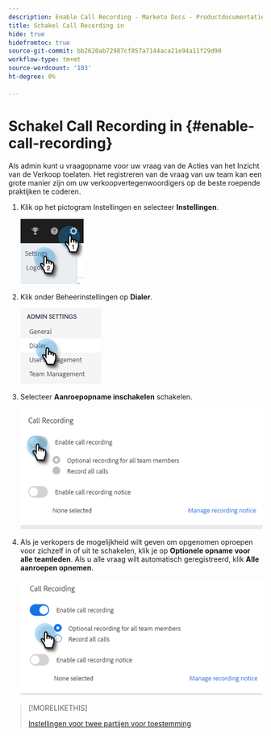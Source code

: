 ```yaml
---
description: Enable Call Recording - Marketo Docs - Productdocumentatie
title: Schakel Call Recording in
hide: true
hidefromtoc: true
source-git-commit: bb2620ab72987cf857a7144aca21e94a11f29d90
workflow-type: tm+mt
source-wordcount: '103'
ht-degree: 0%

---
```


# Schakel Call Recording in {#enable-call-recording}

Als admin kunt u vraagopname voor uw vraag van de Acties van het Inzicht van de Verkoop toelaten. Het registreren van de vraag van uw team kan een grote manier zijn om uw verkoopvertegenwoordigers op de beste roepende praktijken te coderen.

1. Klik op het pictogram Instellingen en selecteer **Instellingen**.

   ![](assets/enable-call-recording-1.png)

1. Klik onder Beheerinstellingen op **Dialer**.

   ![](assets/enable-call-recording-2.png)

1. Selecteer **Aanroepopname inschakelen** schakelen.

   ![](assets/enable-call-recording-3.png)

1. Als je verkopers de mogelijkheid wilt geven om opgenomen oproepen voor zichzelf in of uit te schakelen, klik je op **Optionele opname voor alle teamleden**. Als u alle vraag wilt automatisch geregistreerd, klik **Alle aanroepen opnemen**.

   ![](assets/enable-call-recording-4.png)

>[!MORELIKETHIS]
>
>[Instellingen voor twee partijen voor toestemming](/help/marketo/product-docs/marketo-sales-insight/actions/phone/two-party-consent-settings.md)
